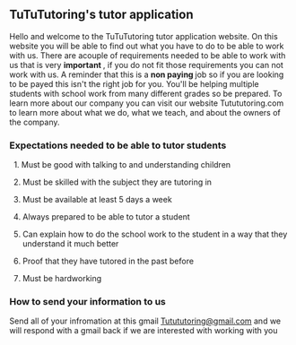 

## TuTuTutoring's tutor application

Hello and welcome to the TuTuTutoring tutor application website. On this website you will be able to find out what you have to do to be able to work with us. There are acouple of requirements needed to be able to work with us that is very <strong> important </strong>, if you do not fit those requirements you can not work with us. A reminder that this is a <strong> non paying </strong> job so if you are looking to be payed this isn't the right job for you. You'll be helping multiple students with school work from many different grades so be prepared. To learn more about our company you can visit our website Tutututoring.com to learn more about what we do, what we teach, and about the owners of the company.






<h3> Expectations needed to be able to tutor students </h3>
                  &nbsp;
 1. Must be good with talking to and understanding children
 
2. Must be skilled with the subject they are tutoring in

3. Must be available at least 5 days a week 
 
4. Always prepared to be able to tutor a student
  
5. Can explain how to do the school work to the student in a way that they understand it much better
 
6. Proof that they have tutored in the past before 

7. Must be hardworking


<h3> How to send your information to us </h3>

Send all of your infromation at this gmail Tutututoring@gmail.com and we will respond with a gmail back if we are interested with working with you
